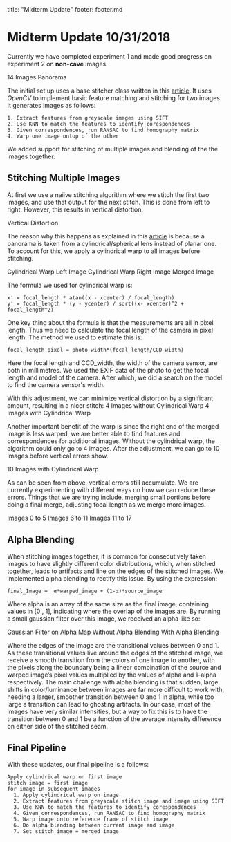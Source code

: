 <frontmatter>
  title: "Midterm Update"
  footer: footer.md
</frontmatter>

<include src="nav.md" boilerplate />

# Midterm Update 10/31/2018
Currently we have completed experiment 1 and made good progress on experiment 2 on **non-cave** images.

<pic src="images/14merge.png" width="600" alt="Logo">14 Images Panorama</pic>


The initial set up uses a base stitcher class written in this [article](https://www.pyimagesearch.com/2016/01/11/opencv-panorama-stitching/
). It uses *OpenCV* to implement basic feature matching and stitching for two images. It generates images as follows:

```
1. Extract features from greyscale images using SIFT
2. Use KNN to match the features to identify corespondences
3. Given correspondences, run RANSAC to find homography matrix
4. Warp one image ontop of the other
```
We added support for stitching of multiple images and blending of the the images together.

## Stitching Multiple Images
At first we use a naiive stitching algorithm where we stitch the first two images, and use that output for the next stitch. This is done from left to right. However, this results in vertical distortion:

<pic src="images/verticaldistort.png" width="400" alt="Logo">Vertical Distortion</pic>

The reason why this happens as explained in this [article](http://ppwwyyxx.com/2016/How-to-Write-a-Panorama-Stitcher/) is because a panorama is taken from a cylindrical/spherical lens instead of planar one. To account for this, we apply a cylindrical warp to all images before stitching.

<pic src="images/cylindricalwarp1.png" width="200" alt="Logo">Cylindrical Warp Left Image</pic>
<pic src="images/cylindricalwarp2.png" width="200" alt="Logo">Cylindrical Warp Right Image</pic>
<pic src="images/merged.png" width="400" alt="Logo">Merged Image</pic>

The formula we used for cylindrical warp is:

```
x' = focal_length * atan((x - xcenter) / focal_length)
y' = focal_length * (y - ycenter) / sqrt((x- xcenter)^2 + focal_length^2)
```

One key thing about the formula is that the measurements are all in pixel length. Thus we need to calculate the focal length of the camera in pixel length. The method we used to estimate this is:

```
focal_length_pixel = photo_width*(focal_length/CCD_width)
```
Here the focal length and CCD_width, the width of the camera sensor, are both in millimetres. We used the EXIF data of the photo to get the focal length and model of the camera. After which, we did a search on the model to find the camera sensor's width.

With this adjustment, we can minimize vertical distortion by a significant amount, resulting in a nicer stitch:
<pic src="images/verticaldistort.png" width="400" alt="Logo">4 Images without Cylindrical Warp</pic>
<pic src="images/4merge.png" width="400" alt="Logo">4 Images with Cylindrical Warp</pic>

Another important benefit of the warp is since the right end of the merged image is less warped, we are better able to find features and correspondences for additional images. Without the cylindrical warp, the algorithm could only go to 4 images. After the adjustment, we can go to 10 images before vertical errors show.

<pic src="images/longermerge.png" width="800" alt="Logo">10 Images with Cylindrical Warp</pic>

As can be seen from above, vertical errors still accumulate. We are currently experimenting with different ways on how we can reduce these errors. Things that we are trying include, merging small portions before doing a final merge, adjusting focal length as we merge more images.

<pic src="images/image0.jpg" width="300" alt="Logo">Images 0 to 5</pic>
<pic src="images/image1.jpg" width="300" alt="Logo">Images 6 to 11</pic>
<pic src="images/image2.jpg" width="300" alt="Logo">Images 11 to 17</pic>

## Alpha Blending

When stitching images together, it is common for consecutively taken images to have slightly different color distributions, which, when stitched together, leads to artifacts and line on the edges of the stitched images. We implemented alpha blending to rectify this issue. By using the expression:

```
final_Image =  α*warped_image + (1-α)*source_image
```

Where alpha is an array of the same size as the final image, containing values in [0 , 1], indicating where the overlap of the images are. By running a small gaussian filter over this image, we received an alpha like so:

<pic src="images/filter.png" width="300" alt="Logo">Gaussian Filter on Alpha Map</pic>
<pic src="images/badblend.png" width="300" alt="Logo">Without Alpha Blending</pic>
<pic src="images/goodblend.png" width="300" alt="Logo">With Alpha Blending</pic>

Where the edges of the image are the transitional values between 0 and 1. As these transitional values live around the edges of the stitched image, we receive a smooth transition from the colors of one image to another, with the pixels along the boundary being a linear combination of the source and warped image’s pixel values multiplied by the values of alpha and 1-alpha respectively. The main challenge with alpha blending is that sudden, large shifts in color/luminance between images are far more difficult to work with, needing a larger, smoother transition between 0 and 1 in alpha, while too large a transition can lead to ghosting artifacts. In our case, most of the images have very similar intensities, but a way to fix this is to have the transition between 0 and 1 be a function of the average intensity difference on either side of the stitched seam.

## Final Pipeline
With these updates, our final pipeline is a follows:
```
Apply cylindrical warp on first image
stitch image = first image
for image in subsequent images
  1. Apply cylindrical warp on image
  2. Extract features from greyscale stitch image and image using SIFT
  3. Use KNN to match the features to identify corespondences
  4. Given correspondences, run RANSAC to find homography matrix
  5. Warp image onto reference frame of stitch image
  6. Do alpha blending between current image and image
  7. Set stitch image = merged image
```
